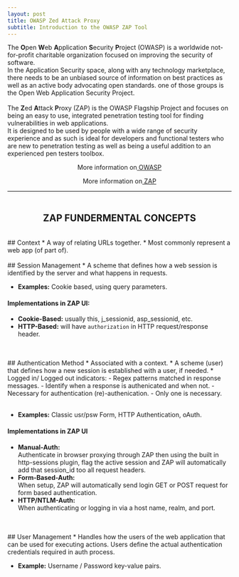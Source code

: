 ```yaml
---
layout: post
title: OWASP Zed Attack Proxy
subtitle: Introduction to the OWASP ZAP Tool
---
```


<div style="border-bottom:1px solid black">

The <strong>O</strong>pen <strong>W</strong>eb <strong>A</strong>pplication <strong>S</strong>ecurity <strong>P</strong>roject (OWASP) is a worldwide not-for-profit charitable organization focused on improving the security of software.
<br> 
In the Application Security space, along with any technology marketplace, there needs to be an unbiased source of information on best practices as well as an active body advocating open standards. one of those groups is the Open Web Application Security Project.<br>
<br>
The <strong>Z</strong>ed <strong>A</strong>ttack <strong>P</strong>roxy (ZAP) is the OWASP Flagship Project and focuses on being an easy to use, integrated penetration testing tool for finding vulnerabilities in web applications.
<br>
It is designed to be used by people with a wide range of security experience and as such is ideal for developers and functional testers who are new to penetration testing as well as being a useful addition to an experienced pen testers toolbox.

 <p style="text-align:center"> More information on<a href="https://www.owasp.org/index.php/Main_Page"> OWASP</a></p>
 <p style="text-align:center"> More information on<a href="https://www.owasp.org/index.php/OWASP_Zed_Attack_Proxy_Project"> ZAP</a></p>

</div>
<br>

<h2 style="text-align: center;" markdown="1">ZAP FUNDERMENTAL CONCEPTS</h2>

<br>
## Context
* A way of relating URLs together.
* Most commonly represent a web app (of part of).
<br>

<br>
## Session Management
* A scheme that defines how a web session is identified by the server and what happens in requests.
<br>

* __Examples:__ Cookie based, using query parameters.<br>

#### Implementations in ZAP UI:
* __Cookie-Based:__ usually this, j_sessionid, asp_sessionid, etc.
* __HTTP-Based:__ will have `authorization` in HTTP request/response header.
<br>

<br>
## Authentication Method
* Associated with a context.
* A scheme (user) that defines how a new session is established with a user, if needed.
* Logged in/ Logged out indicators:
	- Regex patterns matched in response messages.
	- Identify when a response is authenicated and when not.
	- Necessary for authentication (re)-authenication.
	- Only one is necessary.<br>
<br>

* __Examples:__ Classic usr/psw Form, HTTP Authentication, oAuth.<br>

#### Implementations in ZAP UI
* __Manual-Auth:__<br>
   Authenticate in browser proxying through ZAP then using the built in http-sessions plugin, flag the active session and ZAP will automatically add that session_id too all request headers.
* __Form-Based-Auth:__<br>
   When setup, ZAP will automatically send login GET or POST request for form based authentication.
* __HTTP/NTLM-Auth:__<br>
   When authenticating or logging in via a host name, realm, and port.
<br>

<br>
## User Management
* Handles how the users of the web application that can be used for executing actions.
Users define the actual authentication credentials required in auth process.
<br>

* __Example:__ Username / Password key-value pairs.<br>

<br>

<br>







